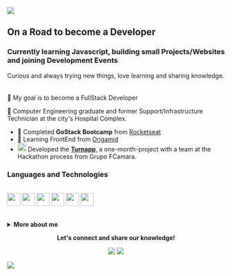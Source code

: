 <img src="https://github.com/leovdn/leovdn/raw/master/hero-image-header.png">
 
## On a Road to become a Developer
### Currently learning Javascript, building small Projects/Websites and joining Development Events


Curious and always trying new things, love learning and sharing knowledge. 
<br><br><br>
:dart: My goal is to become a FullStack Developer

:office: Computer Engineering graduate and former Support/Infrastructure Technician at the city's Hospital Complex.

- :rocket: Completed **GoStack Bootcamp** from <a href="https://github.com/Rocketseat">Rocketseat</a>
- :book: Learning FrontEnd from <a href="https://www.origamid.com/cursos/">Origamid</a>
- <img src="https://raw.githubusercontent.com/leovdn/squad3-fifo/373d086b2610843ffdcd57bef97b7556a0668dec/frontend/img/logo.svg" width="20"/> Developed the **<a href="https://github.com/leovdn/squad3-fifo">Turnapp</a>**, a one-month-project with a team at the Hackathon process from Grupo FCamara.

### Languages and Technologies
<p>
 <br>
<img width="30" height="30" src="https://image.flaticon.com/icons/svg/919/919827.svg"> 
<img width="30" height="30" src="https://image.flaticon.com/icons/svg/919/919826.svg">
<img width="30" height="30" src="https://image.flaticon.com/icons/svg/919/919828.svg">
<img width="30" height="30" src="https://image.flaticon.com/icons/svg/919/919853.svg">
<img width="30" height="30" src="https://image.flaticon.com/icons/svg/919/919825.svg">
<img width="30" height="30" src="https://image.flaticon.com/icons/svg/919/919831.svg">
</p>

<br>
 
<details> 
 <summary><b>More about me</b></summary>
 
- Appointed by the IT Coordinator to become a Systems Analyst, but due to Covid-19's outbreak decided to resign and change fields to become a Developer;
- :video_game: A geek/nerd who absolutely loves Gaming  and watching Anime ;
 
[![Leovdn's github stats](https://github-readme-stats.vercel.app/api?username=leovdn)](https://github.com/leovdn/github-readme-stats)
<br><br>
![Profile views](https://gpvc.arturio.dev/leovdn)  

</details>

<p align="center">
  <strong>Let's connect and share our knowledge!</strong>
 <p align="center">
  <a href="https://www.linkedin.com/in/leovdn" alt="LinkedIn"><img src="https://img.shields.io/badge/-LinkedIn-blue?style=flat-square&logo=Linkedin&logoColor=white&link=https://www.linkedin.com/in/leovdn"></a>  
  <a href="mailto:leo.vdn@gmail.com" alt="Email"><img src="https://img.shields.io/badge/-Gmail-c14438?style=flat-square&logo=Gmail&logoColor=white&link=mailto:leo.vdn@gmail.com"></a>  
  </p>
</p>
 
<img src="https://github.com/leovdn/leovdn/raw/master/hero-image-footer.png">
